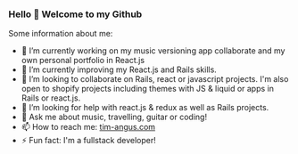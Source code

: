 ### Hello 👋 Welcome to my Github

Some information about me:

- 🔭 I’m currently working on my music versioning app collaborate and my own personal portfolio in React.js
- 🌱 I’m currently improving my React.js and Rails skills.  
- 👯 I’m looking to collaborate on Rails, react or javascript projects. I'm also open to shopify projects including themes with JS & liquid or apps in Rails or react.js.
- 🤔 I’m looking for help with react.js & redux as well as Rails projects.
- 💬 Ask me about music, travelling, guitar or coding!
- 📫 How to reach me: [tim-angus.com](https://www.tim-angus.com/home)
- ⚡ Fun fact: I'm a fullstack developer! 

